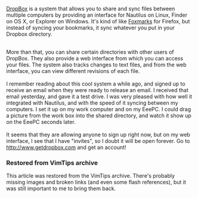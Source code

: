 <!-- :metadata:

title: DropBox goes public
tags: Random
publishedAt: 2008-09-12T17:11:35-0700
summary:

DropBox goes public

-->

<a href='http://www.getdropbox.com'>DropBox</a> is a system that allows you to
share and sync files between multiple computers by providing an interface for
Nautilus on Linux, Finder on OS X, or Explorer on Windows.  It's kind of like
<a href='http://www.foxmarks.com'>Foxmarks</a> for Firefox, but instead of
syncing your bookmarks, it sync whatever you put in your Dropbox
directory.<br><br>

More than that, you can share certain directories with other users of DropBox.
They also provide a web interface from which you can access your files.  The
system also tracks changes to text files, and from the web interface, you can
view different revisions of each file.<br><br>
 I remember reading about this
cool system a while ago, and signed up to receive an email when they were ready
to release an email.  I received that email yesterday, and gave it a test
drive.  I was very pleased with how well it integrated with Nautilus, and with
the speed of it syncing between my computers.  I set it up on my work computer
and on my EeePC.  I could drag a picture from the work box into the shared
directory, and watch it show up on the EeePC seconds later. <br><br>
 It seems
that they are allowing anyone to sign up right now, but on my web interface, I
see that I have "invites", so I doubt it will be open forever.  Go to <a
href='http://www.getdropbox.com'>http://www.getdropbox.com</a> and get an
account!

<div class="restored-from-archive">
  <h3>Restored from VimTips archive</h3>
  <p>
  This article was restored from the VimTips archive. There's probably
  missing images and broken links (and even some flash references), but it
  was still important to me to bring them back.
  </p>
</div>
